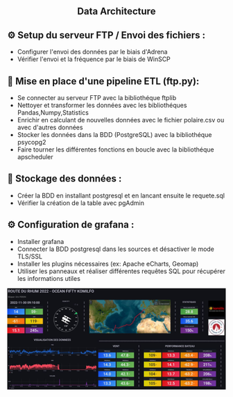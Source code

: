 <h2 align="center">Data Architecture</h3>

## ⚙️ Setup du serveur FTP / Envoi des fichiers :
- Configurer l'envoi des données par le biais d'Adrena
- Vérifier l'envoi et la fréquence par le biais de WinSCP


## 📝 Mise en place d'une pipeline ETL (ftp.py):
- Se connecter au serveur FTP avec la bibliothéque ftplib 
- Nettoyer et transformer les données avec les bibliothéques Pandas,Numpy,Statistics
- Enrichir en calculant de nouvelles données avec le fichier polaire.csv ou avec d'autres données
- Stocker les données dans la BDD (PostgreSQL) avec la bibliothéque psycopg2
- Faire tourner les différentes fonctions en boucle avec la bibliothéque apscheduler


## 📩 Stockage des données :
- Créer la BDD en installant postgresql et en lancant ensuite le requete.sql
- Vérifier la création de la table avec pgAdmin

## ⚙️ Configuration de grafana :
- Installer grafana
- Connecter la BDD postgresql dans les sources et désactiver le mode TLS/SSL
- Installer les plugins nécessaires (ex: Apache eCharts, Geomap)
- Utiliser les panneaux et réaliser différentes requêtes SQL pour récupérer les informations utiles



<p align="center">
  <img src="Screen page grafana/grafana route du rhum.JPG"/>
</p>
